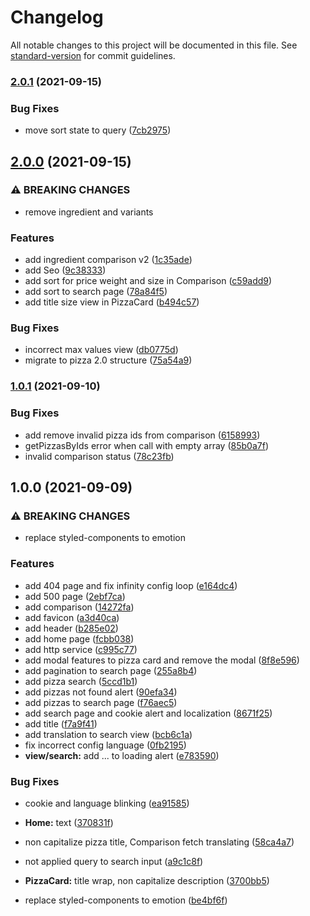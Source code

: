 # Changelog

All notable changes to this project will be documented in this file. See [standard-version](https://github.com/conventional-changelog/standard-version) for commit guidelines.

### [2.0.1](https://github.com/Allohamora/chepi-front/compare/v2.0.0...v2.0.1) (2021-09-15)

### Bug Fixes

- move sort state to query ([7cb2975](https://github.com/Allohamora/chepi-front/commits/7cb2975ccbdca21465c1cf7ccee7b8f27d5f2fca))

## [2.0.0](https://github.com/Allohamora/chepi-front/compare/v1.0.1...v2.0.0) (2021-09-15)

### ⚠ BREAKING CHANGES

- remove ingredient and variants

### Features

- add ingredient comparison v2 ([1c35ade](https://github.com/Allohamora/chepi-front/commits/1c35ade0ab4add138d80796264b5843bfeb74851))
- add Seo ([9c38333](https://github.com/Allohamora/chepi-front/commits/9c383331a01416e1310bb16a983d804c47e4a1e7))
- add sort for price weight and size in Comparison ([c59add9](https://github.com/Allohamora/chepi-front/commits/c59add916c67f043948522ad5e20f4122a9f8856))
- add sort to search page ([78a84f5](https://github.com/Allohamora/chepi-front/commits/78a84f5f55c855c52820282cb7163a14e7c8306a))
- add title size view in PizzaCard ([b494c57](https://github.com/Allohamora/chepi-front/commits/b494c57318194589c8c30e26348a80660d90e7a2))

### Bug Fixes

- incorrect max values view ([db0775d](https://github.com/Allohamora/chepi-front/commits/db0775dabb4efbb5493cdc51148b04f34d5f791f))
- migrate to pizza 2.0 structure ([75a54a9](https://github.com/Allohamora/chepi-front/commits/75a54a9df8b18f595cc3aa85a691e38cc765dfba))

### [1.0.1](https://github.com/Allohamora/chepi-front/compare/v1.0.0...v1.0.1) (2021-09-10)

### Bug Fixes

- add remove invalid pizza ids from comparison ([6158993](https://github.com/Allohamora/chepi-front/commits/615899372d4e75ad281fe80fa992370e52f94aa1))
- getPizzasByIds error when call with empty array ([85b0a7f](https://github.com/Allohamora/chepi-front/commits/85b0a7f91b75e364d06cff092bf30c2d6aa09c39))
- invalid comparison status ([78c23fb](https://github.com/Allohamora/chepi-front/commits/78c23fbf03e89d3cb5919367a2e57f314d3516f7))

## 1.0.0 (2021-09-09)

### ⚠ BREAKING CHANGES

- replace styled-components to emotion

### Features

- add 404 page and fix infinity config loop ([e164dc4](https://github.com/Allohamora/chepi-front/commits/e164dc4cb99fff27b2b8b14f50077f52bcd551a9))
- add 500 page ([2ebf7ca](https://github.com/Allohamora/chepi-front/commits/2ebf7cac5cde9f4d2fa53b5f4ab25d72b1c6b3e5))
- add comparison ([14272fa](https://github.com/Allohamora/chepi-front/commits/14272facf195cf1ed7433d3eadc573cce70c776c))
- add favicon ([a3d40ca](https://github.com/Allohamora/chepi-front/commits/a3d40cad3297a6180d287d931debcc6fde5dbc3b))
- add header ([b285e02](https://github.com/Allohamora/chepi-front/commits/b285e02ff98b83eab71ce756ac60816298294c6e))
- add home page ([fcbb038](https://github.com/Allohamora/chepi-front/commits/fcbb038600eb59e245d7b67506e1f72f4611f5e0))
- add http service ([c995c77](https://github.com/Allohamora/chepi-front/commits/c995c77d43a1754354d3fda8651d9c1e3dd32539))
- add modal features to pizza card and remove the modal ([8f8e596](https://github.com/Allohamora/chepi-front/commits/8f8e596a904d573c9269996f6b47b1629dac25f1))
- add pagination to search page ([255a8b4](https://github.com/Allohamora/chepi-front/commits/255a8b41acbc9dcd7229918f7ee564ca07c5aaa9))
- add pizza search ([5ccd1b1](https://github.com/Allohamora/chepi-front/commits/5ccd1b122528b22a815e1ff3f63e6de49b477708))
- add pizzas not found alert ([90efa34](https://github.com/Allohamora/chepi-front/commits/90efa347e690a8eca35245e2c4a345c4ca3b60a2))
- add pizzas to search page ([f76aec5](https://github.com/Allohamora/chepi-front/commits/f76aec556987ff28978456d92371e3b344151cd3))
- add search page and cookie alert and localization ([8671f25](https://github.com/Allohamora/chepi-front/commits/8671f2559b3bd8e1e8a4df333eec77e57caf0557))
- add title ([f7a9f41](https://github.com/Allohamora/chepi-front/commits/f7a9f41e2d5c37c0686ce4170b12ceaaa9095778))
- add translation to search view ([bcb6c1a](https://github.com/Allohamora/chepi-front/commits/bcb6c1a4dfe4049fcc4b43888fe61915c251acac))
- fix incorrect config language ([0fb2195](https://github.com/Allohamora/chepi-front/commits/0fb219567a4eb00ad92e768cef931967a4869438))
- **view/search:** add ... to loading alert ([e783590](https://github.com/Allohamora/chepi-front/commits/e7835903b15986ae791d0949a8e9bc667a87c02f))

### Bug Fixes

- cookie and language blinking ([ea91585](https://github.com/Allohamora/chepi-front/commits/ea91585b9b675a1ba8d33c1208fabf61447a5575))
- **Home:** text ([370831f](https://github.com/Allohamora/chepi-front/commits/370831fab10c03056160af6fab436efb0a03a5a1))
- non capitalize pizza title, Comparison fetch translating ([58ca4a7](https://github.com/Allohamora/chepi-front/commits/58ca4a752d92483f3cf28df4aad15d8e29f0bb1e))
- not applied query to search input ([a9c1c8f](https://github.com/Allohamora/chepi-front/commits/a9c1c8f1c39cf16e9eaedd4f3ccbce478a4e3a11))
- **PizzaCard:** title wrap, non capitalize description ([3700bb5](https://github.com/Allohamora/chepi-front/commits/3700bb5921be5460c12fff049b45dd72c59390a5))

- replace styled-components to emotion ([be4bf6f](https://github.com/Allohamora/chepi-front/commits/be4bf6f9ac30bcb3859e5670e2f7c5b874298959))
